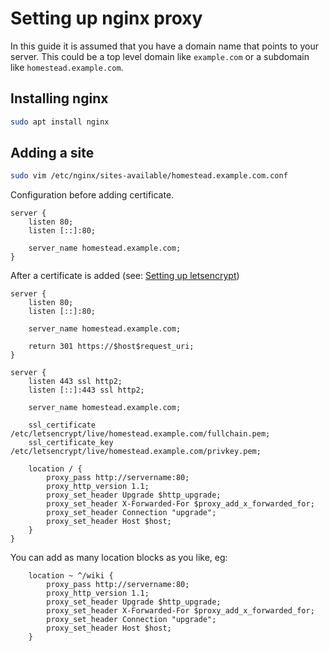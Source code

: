Setting up nginx proxy
======================

In this guide it is assumed that you have a domain name that points to your server. This could be a top level domain like `example.com` or a subdomain like `homestead.example.com`.

Installing nginx
----------------

```sh
sudo apt install nginx
```

Adding a site
-------------

```sh
sudo vim /etc/nginx/sites-available/homestead.example.com.conf
```

Configuration before adding certificate.

```
server {
	listen 80;
	listen [::]:80;

	server_name homestead.example.com;
}
```

After a certificate is added (see: [Setting up letsencrypt](letsencrypt.md))

```
server {
	listen 80;
	listen [::]:80;

	server_name homestead.example.com;

	return 301 https://$host$request_uri;
}

server {
	listen 443 ssl http2;
	listen [::]:443 ssl http2;

	server_name homestead.example.com;

	ssl_certificate /etc/letsencrypt/live/homestead.example.com/fullchain.pem;
	ssl_certificate_key /etc/letsencrypt/live/homestead.example.com/privkey.pem;

	location / {
		proxy_pass http://servername:80;
		proxy_http_version 1.1;
		proxy_set_header Upgrade $http_upgrade;
		proxy_set_header X-Forwarded-For $proxy_add_x_forwarded_for;
		proxy_set_header Connection "upgrade";
		proxy_set_header Host $host;
	}
}
```

You can add as many location blocks as you like, eg:

```
	location ~ ^/wiki {
		proxy_pass http://servername:80;
		proxy_http_version 1.1;
		proxy_set_header Upgrade $http_upgrade;
		proxy_set_header X-Forwarded-For $proxy_add_x_forwarded_for;
		proxy_set_header Connection "upgrade";
		proxy_set_header Host $host;
	}
```
